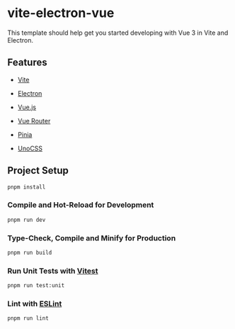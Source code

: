 # vite-electron-vue

This template should help get you started developing with Vue 3 in Vite and Electron.

## Features

- [Vite](https://vitejs.dev/)

- [Electron](https://www.electronjs.org/)

- [Vue.js](https://vuejs.org/)

- [Vue Router](https://router.vuejs.org/)

- [Pinia](https://pinia.vuejs.org/)

- [UnoCSS](https://github.com/unocss/unocss)

## Project Setup

```sh
pnpm install
```

### Compile and Hot-Reload for Development

```sh
pnpm run dev
```

### Type-Check, Compile and Minify for Production

```sh
pnpm run build
```

### Run Unit Tests with [Vitest](https://vitest.dev/)

```sh
pnpm run test:unit
```

### Lint with [ESLint](https://eslint.org/)

```sh
pnpm run lint
```
